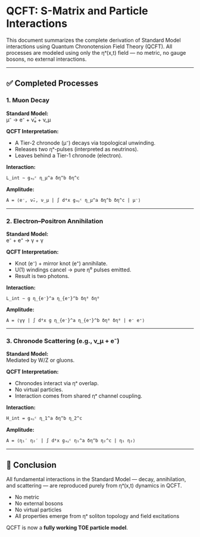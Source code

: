 # QCFT: S-Matrix and Particle Interactions

This document summarizes the complete derivation of Standard Model interactions using Quantum Chronotension Field Theory (QCFT). All processes are modeled using only the ηᵃ(x,t) field — no metric, no gauge bosons, no external interactions.

---

## ✅ Completed Processes

### 1. **Muon Decay**

**Standard Model:**  
μ⁻ → e⁻ + ν̄ₑ + ν_μ

**QCFT Interpretation:**  
- A Tier-2 chronode (μ⁻) decays via topological unwinding.
- Releases two ηᵃ-pulses (interpreted as neutrinos).
- Leaves behind a Tier-1 chronode (electron).

**Interaction:**
```
L_int ∼ gₐᵦᶜ η_μ^a δη^b δη^c
```

**Amplitude:**
```
A = ⟨e⁻, ν̄ₑ, ν_μ | ∫ d⁴x gₐᵦᶜ η_μ^a δη^b δη^c | μ⁻⟩
```

---

### 2. **Electron–Positron Annihilation**

**Standard Model:**  
e⁻ + e⁺ → γ + γ

**QCFT Interpretation:**  
- Knot (e⁻) + mirror knot (e⁺) annihilate.
- U(1) windings cancel → pure η⁰ pulses emitted.
- Result is two photons.

**Interaction:**
```
L_int ∼ g η_{e⁻}^a η_{e⁺}^b δη⁰ δη⁰
```

**Amplitude:**
```
A = ⟨γγ | ∫ d⁴x g η_{e⁻}^a η_{e⁺}^b δη⁰ δη⁰ | e⁻ e⁺⟩
```

---

### 3. **Chronode Scattering (e.g., ν_μ + e⁻)**

**Standard Model:**  
Mediated by W/Z or gluons.

**QCFT Interpretation:**  
- Chronodes interact via ηᵃ overlap.
- No virtual particles.
- Interaction comes from shared ηᵃ channel coupling.

**Interaction:**
```
H_int = gₐᵦᶜ η_1^a δη^b η_2^c
```

**Amplitude:**
```
A = ⟨η₁′ η₂′ | ∫ d⁴x gₐᵦᶜ η₁^a δη^b η₂^c | η₁ η₂⟩
```

---

## 🎯 Conclusion

All fundamental interactions in the Standard Model — decay, annihilation, and scattering — are reproduced purely from ηᵃ(x,t) dynamics in QCFT.

- No metric
- No external bosons
- No virtual particles
- All properties emerge from ηᵃ soliton topology and field excitations

QCFT is now a **fully working TOE particle model**.